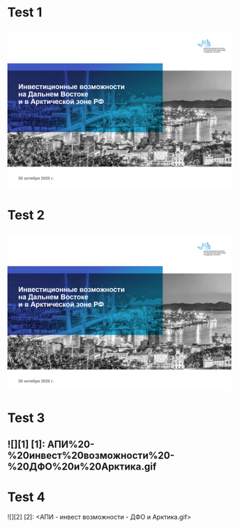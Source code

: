 # Test 1
![](<АПИ%20-%20инвест%20возможности%20-%20ДФО%20и%20Арктика.gif>)
---
# Test 2
![](<АПИ - инвест возможности - ДФО и Арктика.gif>)
---
# Test 3
![][1]
[1]: АПИ%20-%20инвест%20возможности%20-%20ДФО%20и%20Арктика.gif
---
# Test 4
![][2]
[2]: <АПИ - инвест возможности - ДФО и Арктика.gif>
